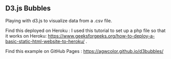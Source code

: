 ## D3.js Bubbles

Playing with d3.js to visualize data from a .csv file.

Find this deployed on Heroku : 
I used this tutorial to set up a php file so that it works on Heroku: https://www.geeksforgeeks.org/how-to-deploy-a-basic-static-html-website-to-heroku/ .

Find this example on GitHub Pages : https://agwcolor.github.io/d3bubbles/


